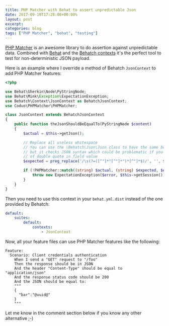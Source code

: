 ```yaml
---
title: PHP Matcher with Behat to assert unpredictable Json
date: 2017-09-10T17:28:08+00:00%
layout: post
excerpt:
categories: blog
tags: ["PHP Matcher", "behat", "testing"]
---
```


[PHP Matcher](https://github.com/coduo/php-matcher) is an awesome library to do assertion against unpredictable data. Combined with [Behat](http://behat.org/) and the [Behatch contexts](https://github.com/Behatch/contexts) it's the perfect tool to test for non-deterministic JSON payload.

Here is an example where I override a method of Behatch `JsonContext` to add PHP Matcher features:

```php
<?php

use Behat\Gherkin\Node\PyStringNode;
use Behat\Mink\Exception\ExpectationException;
use Behatch\Context\JsonContext as BehatchJsonContext;
use Coduo\PHPMatcher\PHPMatcher;

class JsonContext extends BehatchJsonContext
{
    public function theJsonShouldBeEqualTo(PyStringNode $content)
    {
        $actual = $this->getJson();

        // Replace all useless whitespace
        // You can use the \Behatch\Json\Json class to have the same behavior
        // but it checks JSON syntax which could be problematic if you want to get rid
        // of double quote in field value
        $expected = preg_replace('/\s(?=([^"]*"[^"]*")*[^"]*$)/', '', $content->getRaw());

        if (!PHPMatcher::match((string) $actual, (string) $expected, $error)) {
            throw new ExpectationException($error, $this->getSession());
        }
    }
}
```

Then you need to use this context in your `behat.yml.dist` instead of the one provided by Behatch:

```yaml
default:
    suites:
        default:
            contexts:
                - JsonContext
```

Now, all your feature files can use PHP Matcher features like the following:

```feature
Feature:
  Scenario: Client credentials authentication
    When I send a "GET" request to "/foo"
    Then the response should be in JSON
    And the header "Content-Type" should be equal to "application/json"
    And the response status code should be 200
    And the JSON should be equal to:
    """
    {
      "bar":"@uuid@"
    }
    """
```

Let me know in the comment section below if you know any other alternative ;-)
